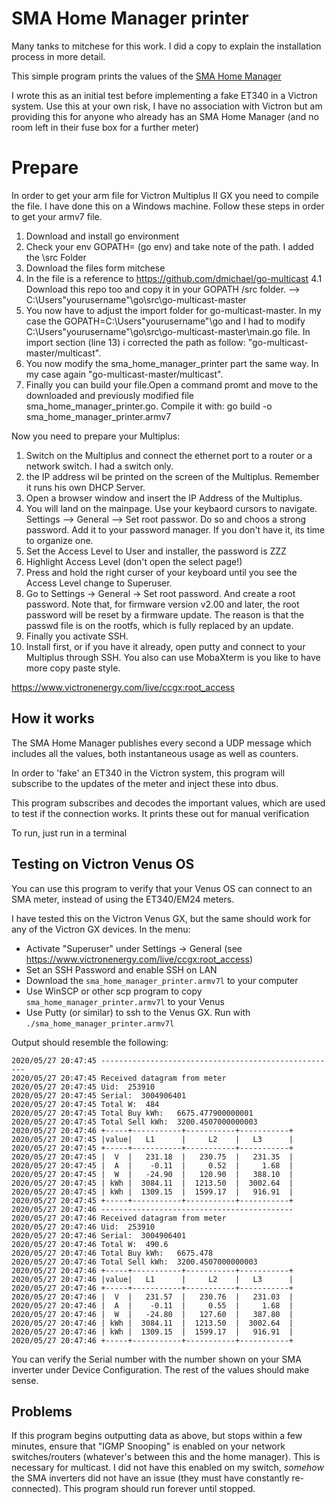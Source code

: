 # SMA Home Manager printer

Many tanks to mitchese for this work. I did a copy to explain the installation process in more detail.

This simple program prints the values of the [SMA Home Manager](https://www.sma.de/en/products/monitoring-control/sunny-home-manager-20.html)

I wrote this as an initial test before implementing a fake ET340 in a Victron system. Use this at your own risk, I have
no association with Victron but am providing this for anyone who already has an SMA Home Manager (and no room left in their fuse box for a further meter)


# Prepare

In order to get your arm file for Victron Multiplus II GX you need to compile the file. I have done this on a Windows machine. Follow these steps in order to get your armv7 file.

1. Download and install go environment
2. Check your env GOPATH=  (go env) and take note of the path. I added the \src Folder
3. Download the files form mitchese
4. In the file is a reference to https://github.com/dmichael/go-multicast 
4.1 Download this repo too and copy it in your GOPATH /src folder.  --> C:\Users\"yourusername"\go\src\go-multicast-master
5. You now have to adjust the import folder for go-multicast-master. In my case the GOPATH=C:\Users\"yourusername"\go and I had to modify C:\Users\"yourusername"\go\src\go-multicast-master\main.go file. In import section (line 13) i corrected the path as follow: "go-multicast-master/multicast".
6. You now modify the sma_home_manager_printer part the same way. In my case again 	"go-multicast-master/multicast".
7. Finally you can build your file.Open a command promt and move to the downloaded and previously modified file sma_home_manager_printer.go. Compile it with: go build -o sma_home_manager_printer.armv7

Now you need to prepare your Multiplus:

1. Switch on the Multiplus and connect the ethernet port to a router or a network switch. I had a switch only.
2. the IP address wil be printed on the screen of the Multiplus. Remember it runs his own DHCP Server. 
3. Open a browser window and insert the IP Address of the Multiplus.
4. You will land on the mainpage. Use your keybaord cursors to navigate. Settings --> General --> Set root passwor. Do so and choos a strong password. Add it to your password manager. If you don't have it, its time to organize one.
5. Set the Access Level to User and installer, the password is ZZZ
6. Highlight Access Level (don't open the select page!)
7. Press and hold the right curser of your keyboard until you see the Access Level change to Superuser.
8. Go to Settings → General → Set root password. And create a root password. Note that, for firmware version v2.00 and later, the root password will be reset by a firmware update. The reason is that the passwd file is on the rootfs, which is fully replaced by an update.
9. Finally you activate SSH.
10. Install first, or if you have it already, open putty and connect to your Multiplus through SSH. You also can use MobaXterm is you like to have more copy paste style.

https://www.victronenergy.com/live/ccgx:root_access


## How it works

The SMA Home Manager publishes every second a UDP message which includes all the values, both instantaneous usage as well as counters.

In order to 'fake' an ET340 in the Victron system, this program will subscribe to the updates of the meter and inject these into dbus.

This program subscribes and decodes the important values, which are used to test if the connection works. It prints these out for manual verification

To run, just run in a terminal

## Testing on Victron Venus OS

You can use this program to verify that your Venus OS can connect to an SMA meter, instead of using the ET340/EM24 meters.

I have tested this on the Victron Venus GX, but the same should work for any of the Victron GX devices. In the menu:

* Activate "Superuser" under Settings -> General (see https://www.victronenergy.com/live/ccgx:root_access)
* Set an SSH Password and enable SSH on LAN
* Download the `sma_home_manager_printer.armv7l` to your computer
* Use WinSCP or other scp program to copy `sma_home_manager_printer.armv7l` to your Venus
* Use Putty (or similar) to ssh to the Venus GX. Run with `./sma_home_manager_printer.armv7l`

Output should resemble the following:
```
2020/05/27 20:47:45 -----------------------------------------------------
2020/05/27 20:47:45 Received datagram from meter
2020/05/27 20:47:45 Uid:  253910
2020/05/27 20:47:45 Serial:  3004906401
2020/05/27 20:47:45 Total W:  484
2020/05/27 20:47:45 Total Buy kWh:   6675.477900000001
2020/05/27 20:47:45 Total Sell kWh:  3200.4507000000003
2020/05/27 20:47:46 +-----+-----------+-----------+-----------+
2020/05/27 20:47:45 |value|   L1      |     L2    |   L3      |
2020/05/27 20:47:45 +-----+-----------+-----------+-----------+
2020/05/27 20:47:45 |  V  |   231.18  |   230.75  |   231.35  |
2020/05/27 20:47:45 |  A  |    -0.11  |     0.52  |     1.68  |
2020/05/27 20:47:45 |  W  |   -24.90  |   120.90  |   388.10  |
2020/05/27 20:47:45 | kWh |  3084.11  |  1213.50  |  3002.64  |
2020/05/27 20:47:45 | kWh |  1309.15  |  1599.17  |   916.91  |
2020/05/27 20:47:45 +-----+-----------+-----------+-----------+
2020/05/27 20:47:46 -------------------------------------------
2020/05/27 20:47:46 Received datagram from meter
2020/05/27 20:47:46 Uid:  253910
2020/05/27 20:47:46 Serial:  3004906401
2020/05/27 20:47:46 Total W:  490.6
2020/05/27 20:47:46 Total Buy kWh:   6675.478
2020/05/27 20:47:46 Total Sell kWh:  3200.4507000000003
2020/05/27 20:47:46 +-----+-----------+-----------+-----------+
2020/05/27 20:47:46 |value|   L1      |     L2    |   L3      |
2020/05/27 20:47:46 +-----+-----------+-----------+-----------+
2020/05/27 20:47:46 |  V  |   231.57  |   230.76  |   231.03  |
2020/05/27 20:47:46 |  A  |    -0.11  |     0.55  |     1.68  |
2020/05/27 20:47:46 |  W  |   -24.80  |   127.60  |   387.80  |
2020/05/27 20:47:46 | kWh |  3084.11  |  1213.50  |  3002.64  |
2020/05/27 20:47:46 | kWh |  1309.15  |  1599.17  |   916.91  |
2020/05/27 20:47:46 +-----+-----------+-----------+-----------+
```

You can verify the Serial number with the number shown on your SMA inverter under Device Configuration. The rest of
the values should make sense.

## Problems

If this program begins outputting data as above, but stops within a few minutes, ensure that "IGMP Snooping" is enabled
on your network switches/routers (whatever's between this and the home manager). This is necessary for multicast.
I did not have this enabled on my switch, _somehow_ the SMA inverters did not have an issue (they must have constantly
re-connected). This program should run forever until stopped.

